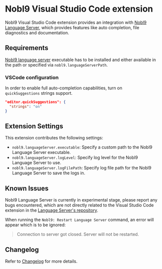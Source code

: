 # Nobl9 Visual Studio Code extension

Nobl9 Visual Studio Code extension provides an integration with
[Nobl9 Language Server](https://github.com/nobl9/nobl9-language-server),
which provides features like auto completion,
file diagnostics and documentation.

## Requirements

[Nobl9 language server](https://github.com/nobl9/nobl9-language-server)
executable has to be installed and either available in the path or
specified via `nobl9.languageServerPath`.

### VSCode configuration

In order to enable full auto-completion capabilities,
turn on `quickSuggestions` strings support.

```json [settings.json]
"editor.quickSuggestions": {
  "strings": "on"
}
```

## Extension Settings

This extension contributes the following settings:

* `nobl9.languageServer.executable`: Specify a custom path to the
  Nobl9 Language Server executable.
* `nobl9.languageServer.logLevel`: Specify log level for the
  Nobl9 Language Server to use.
* `nobl9.languageServer.logFilePath`: Specify log file path for the
  Nobl9 Language Server to save the logs in.

## Known Issues

Nobl9 Language Server is currently in experimental stage,
please report any bugs encountered,
which are not directly related to the Visual Studio Code extension in the
[Language Server's repository](https://github.com/nobl9/nobl9-language-server).

When running the `Nobl9: Restart Language Server` command,
an error will appear which is to be ignored:

> Connection to server got closed. Server will not be restarted.

## Changelog

Refer to [Changelog](./CHANGELOG.md) for more details.
